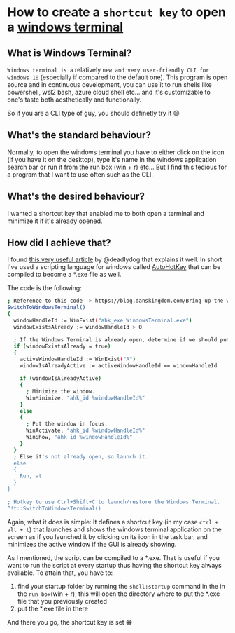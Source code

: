 # How to create a `shortcut key` to open a [windows terminal](https://github.com/microsoft/terminal)

## What is Windows Terminal?

`Windows terminal is a` relatively `new and very user-friendly CLI for windows 10` (especially if compared to the default one).
This program is open source and in continuous development, you can use it to run shells like powershell, wsl2 bash, azure cloud shell etc... and it's customizable to one's taste both aesthetically and functionally.

So if you are a CLI type of guy, you should definetly try it :smile:

## What's the standard behaviour?

Normally, to open the windows terminal you have to either click on the icon (if you have it on the desktop), type it's name in the windows application search bar or run it from the run box (win + r) etc...
But I find this tedious for a program that I want to use often such as the CLI.

## What's the desired behaviour?

I wanted a shortcut key that enabled me to both open a terminal and minimize it if it's already opened.

## How did I achieve that?

I found [this very useful article](https://blog.danskingdom.com/Bring-up-the-Windows-Terminal-in-a-keystroke/) by @deadlydog that explains it well. In short I've used a scripting language for windows called [AutoHotKey](https://www.autohotkey.com/) that can be compiled to become a *.exe file as well.

The code is the following:

```bash
; Reference to this code -> https://blog.danskingdom.com/Bring-up-the-Windows-Terminal-in-a-keystroke/
SwitchToWindowsTerminal()
{
  windowHandleId := WinExist("ahk_exe WindowsTerminal.exe")
  windowExistsAlready := windowHandleId > 0

  ; If the Windows Terminal is already open, determine if we should put it in focus or minimize it.
  if (windowExistsAlready = true)
  {
    activeWindowHandleId := WinExist("A")
    windowIsAlreadyActive := activeWindowHandleId == windowHandleId

    if (windowIsAlreadyActive)
    {
      ; Minimize the window.
      WinMinimize, "ahk_id %windowHandleId%"
    }
    else
    {
      ; Put the window in focus.
      WinActivate, "ahk_id %windowHandleId%"
      WinShow, "ahk_id %windowHandleId%"
    }
  }
  ; Else it's not already open, so launch it.
  else
  {
    Run, wt
  }
}

; Hotkey to use Ctrl+Shift+C to launch/restore the Windows Terminal.
^!t::SwitchToWindowsTerminal()
```

Again, what it does is simple:
It defines a shortcut key (in my case `ctrl + alt + t`) that launches and shows the windows terminal application on the screen as if you launched it by clicking on its icon in the task bar, and minimizes the active window if the GUI is already showing.

As I mentioned, the script can be compiled to a *.exe. That is useful if you want to run the script at every startup thus having the shortcut key always available.
To attain that, you have to:
1. find your startup folder by running the `shell:startup` command in the  in the `run box`(win + r), this will open the directory where to put the *.exe file that you previously created
2. put the *.exe file in there

And there you go, the shortcut key is set :grin: